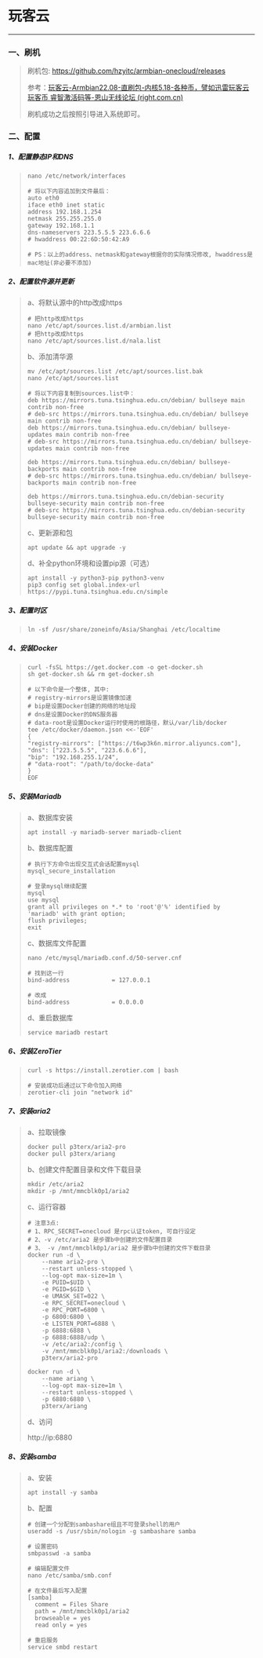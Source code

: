 # 玩客云

---

### 一、刷机

>刷机包: https://github.com/hzyitc/armbian-onecloud/releases
>
>参考：[玩客云-Armbian22.08-直刷包-内核5.18-各种币，譬如迅雷玩客云 玩客币 睿智激活码等-恩山无线论坛 (right.com.cn)](https://www.right.com.cn/FORUM/thread-8246606-1-1.html)
>
>刷机成功之后按照引导进入系统即可。

### 二、配置

##### 1、配置静态IP和DNS

>```
>nano /etc/network/interfaces
>
># 将以下内容追加到文件最后：
>auto eth0
>iface eth0 inet static
>address 192.168.1.254
>netmask 255.255.255.0
>gateway 192.168.1.1
>dns-nameservers 223.5.5.5 223.6.6.6
># hwaddress 00:22:6D:50:42:A9
>
># PS：以上的address、netmask和gateway根据你的实际情况修改, hwaddress是mac地址(非必要不添加)
>```
>

##### 2、配置软件源并更新

>a、将默认源中的http改成https
>
>```
># 把http改成https
>nano /etc/apt/sources.list.d/armbian.list
># 把http改成https
>nano /etc/apt/sources.list.d/nala.list
>```
>
>b、添加清华源
>
>```
>mv /etc/apt/sources.list /etc/apt/sources.list.bak
>nano /etc/apt/sources.list
>
># 将以下内容复制到sources.list中：
>deb https://mirrors.tuna.tsinghua.edu.cn/debian/ bullseye main contrib non-free
># deb-src https://mirrors.tuna.tsinghua.edu.cn/debian/ bullseye main contrib non-free
>deb https://mirrors.tuna.tsinghua.edu.cn/debian/ bullseye-updates main contrib non-free
># deb-src https://mirrors.tuna.tsinghua.edu.cn/debian/ bullseye-updates main contrib non-free
>
>deb https://mirrors.tuna.tsinghua.edu.cn/debian/ bullseye-backports main contrib non-free
># deb-src https://mirrors.tuna.tsinghua.edu.cn/debian/ bullseye-backports main contrib non-free
>
>deb https://mirrors.tuna.tsinghua.edu.cn/debian-security bullseye-security main contrib non-free
># deb-src https://mirrors.tuna.tsinghua.edu.cn/debian-security bullseye-security main contrib non-free
>```
>
>c、更新源和包
>
>```
>apt update && apt upgrade -y
>```
>
>d、补全python环境和设置pip源（可选）
>
>```
>apt install -y python3-pip python3-venv
>pip3 config set global.index-url https://pypi.tuna.tsinghua.edu.cn/simple
>```

##### 3、配置时区

> ```
> ln -sf /usr/share/zoneinfo/Asia/Shanghai /etc/localtime
> ```

##### 4、安装Docker

>```
>curl -fsSL https://get.docker.com -o get-docker.sh 
>sh get-docker.sh && rm get-docker.sh
>
># 以下命令是一个整体, 其中:
># registry-mirrors是设置镜像加速
># bip是设置Docker创建的网络的地址段
># dns是设置Docker的DNS服务器
># data-root是设置Docker运行时使用的根路径，默认/var/lib/docker
>tee /etc/docker/daemon.json <<-'EOF'
>{
>"registry-mirrors": ["https://t6wp3k6n.mirror.aliyuncs.com"],
>"dns": ["223.5.5.5", "223.6.6.6"],
>"bip": "192.168.255.1/24",
># "data-root": "/path/to/docke-data"
>}
>EOF
>```

##### 5、安装Mariadb

>a、数据库安装
>
>```
>apt install -y mariadb-server mariadb-client
>```
>
>b、数据库配置
>
>```
># 执行下方命令出现交互式会话配置mysql
>mysql_secure_installation
>
># 登录mysql继续配置
>mysql
>use mysql
>grant all privileges on *.* to 'root'@'%' identified by 'mariadb' with grant option;
>flush privileges;
>exit
>```
>
>c、数据库文件配置
>
>```
>nano /etc/mysql/mariadb.conf.d/50-server.cnf
>
># 找到这一行
>bind-address            = 127.0.0.1
>
># 改成
>bind-address            = 0.0.0.0
>```
>
>d、重启数据库
>
>```
>service mariadb restart
>```

##### 6、安装ZeroTier

>```
>curl -s https://install.zerotier.com | bash
>
># 安装成功后通过以下命令加入网络
>zerotier-cli join "network id"
>```

##### 7、安装aria2

> a、拉取镜像
>
> ```
> docker pull p3terx/aria2-pro
> docker pull p3terx/ariang
> ```
>
> b、创建文件配置目录和文件下载目录
>
> ```
> mkdir /etc/aria2
> mkdir -p /mnt/mmcblk0p1/aria2
> ```
>
> c、运行容器
>
> ```
> # 注意3点:
> # 1、RPC_SECRET=onecloud 是rpc认证token, 可自行设定
> # 2、-v /etc/aria2 是步骤b中创建的文件配置目录
> # 3、 -v /mnt/mmcblk0p1/aria2 是步骤b中创建的文件下载目录
> docker run -d \
>     --name aria2-pro \
>     --restart unless-stopped \
>     --log-opt max-size=1m \
>     -e PUID=$UID \
>     -e PGID=$GID \
>     -e UMASK_SET=022 \
>     -e RPC_SECRET=onecloud \
>     -e RPC_PORT=6800 \
>     -p 6800:6800 \
>     -e LISTEN_PORT=6888 \
>     -p 6888:6888 \
>     -p 6888:6888/udp \
>     -v /etc/aria2:/config \
>     -v /mnt/mmcblk0p1/aria2:/downloads \
>     p3terx/aria2-pro
> 
> docker run -d \
>     --name ariang \
>     --log-opt max-size=1m \
>     --restart unless-stopped \
>     -p 6880:6880 \
>     p3terx/ariang
> ```
>
> d、访问
>
> http://ip:6880

##### 8、安装samba

> a、安装
>
> ```
> apt install -y samba
> ```
>
> b、配置
>
> ```
> # 创建一个分配到sambashare组且不可登录shell的用户
> useradd -s /usr/sbin/nologin -g sambashare samba
> 
> # 设置密码
> smbpasswd -a samba
> 
> # 编辑配置文件
> nano /etc/samba/smb.conf
> 
> # 在文件最后写入配置
> [samba]
>   comment = Files Share
>   path = /mnt/mmcblk0p1/aria2
>   browseable = yes
>   read only = yes
> 
> # 重启服务
> service smbd restart
> ```
